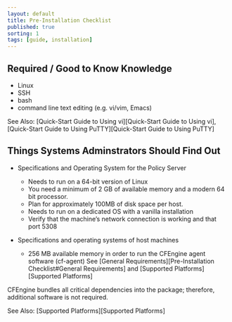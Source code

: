 ```yaml
---
layout: default
title: Pre-Installation Checklist
published: true
sorting: 1
tags: [guide, installation]
---
```


## Required / Good to Know Knowledge ##

* Linux
* SSH
* bash
* command line text editing (e.g. vi/vim, Emacs)

See Also: [Quick-Start Guide to Using vi][Quick-Start Guide to Using vi], [Quick-Start Guide to Using PuTTY][Quick-Start Guide to Using PuTTY]

## Things Systems Adminstrators Should Find Out ##

* Specifications and Operating System for the Policy Server
	* Needs to run on a 64-bit version of Linux
	* You need a minimum of 2 GB of available memory and a modern 64 bit processor.
	* Plan for approximately 100MB of disk space per host.
	* Needs to run on a dedicated OS with a vanilla installation
	* Verify that the machine’s network connection is working and that port 5308

* Specifications and operating systems of host machines
	* 256 MB available memory in order to run the CFEngine agent software (cf-agent)
	See [General Requirements][Pre-Installation Checklist#General Requirements] and [Supported Platforms][Supported Platforms]

CFEngine bundles all critical dependencies into the package; therefore,
additional software is not required.
	
See Also: [Supported Platforms][Supported Platforms]	


